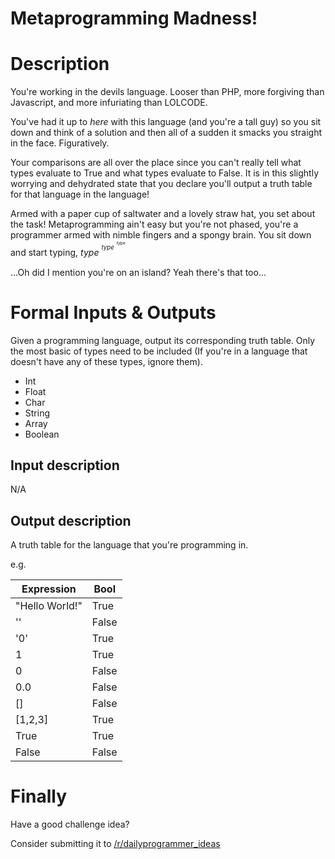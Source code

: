 # Metaprogramming Madness!
<div class="md"><h1>Description</h1>
<p>You're working in the devils language. Looser than PHP, more forgiving than Javascript, and more infuriating than LOLCODE.</p>
<p>You've had it up to <em>here</em> with this language (and you're a tall guy) so you sit down and think of a solution and then all of a sudden it smacks you straight in the face. Figuratively.</p>
<p>Your comparisons are all over the place since you can't really tell what types evaluate to True and what types evaluate to False. It is in this slightly worrying and dehydrated state that you declare you'll output a truth table for that language in the language!</p>
<p>Armed with a paper cup of saltwater and a lovely straw hat, you set about the task!
Metaprogramming ain't easy but you're not phased, you're a programmer armed with nimble fingers and a spongy brain. You sit down and start typing, <em>type</em> <sup><sup><em>type</em></sup></sup> <sup><sup><sup><sup><em>type</em></sup></sup></sup></sup></p>
<p>...Oh did I mention you're on an island? Yeah there's that too...</p>
<h1>Formal Inputs &amp; Outputs</h1>
<p>Given a programming language, output its corresponding truth table. Only the most basic of types need to be included (If you're in a language that doesn't have any of these types, ignore them).</p>
<ul>
<li>Int</li>
<li>Float</li>
<li>Char</li>
<li>String</li>
<li>Array</li>
<li>Boolean</li>
</ul>
<h2>Input description</h2>
<p>N/A</p>
<h2>Output description</h2>
<p>A truth table for the language that you're programming in.</p>
<p>e.g.</p>
<table><thead>
<tr>
<th>Expression</th>
<th>Bool</th>
</tr>
</thead><tbody>
<tr>
<td>"Hello World!"</td>
<td>True</td>
</tr>
<tr>
<td>''</td>
<td>False</td>
</tr>
<tr>
<td>'0'</td>
<td>True</td>
</tr>
<tr>
<td>1</td>
<td>True</td>
</tr>
<tr>
<td>0</td>
<td>False</td>
</tr>
<tr>
<td>0.0</td>
<td>False</td>
</tr>
<tr>
<td>[]</td>
<td>False</td>
</tr>
<tr>
<td>[1,2,3]</td>
<td>True</td>
</tr>
<tr>
<td>True</td>
<td>True</td>
</tr>
<tr>
<td>False</td>
<td>False</td>
</tr>
</tbody></table>
<h1>Finally</h1>
<p>Have a good challenge idea?</p>
<p>Consider submitting it to <a href="/r/dailyprogrammer_ideas">/r/dailyprogrammer_ideas</a></p>
</div>
